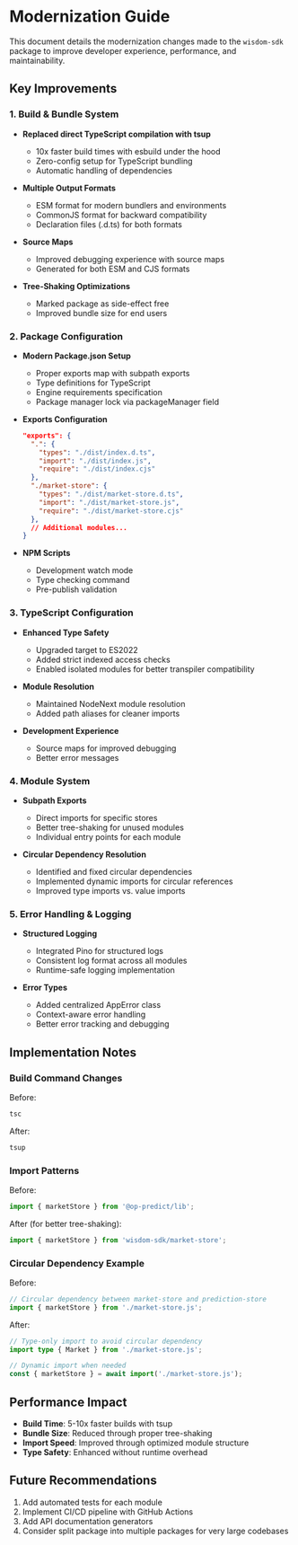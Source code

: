 # Modernization Guide

This document details the modernization changes made to the `wisdom-sdk` package to improve developer experience, performance, and maintainability.

## Key Improvements

### 1. Build & Bundle System

- **Replaced direct TypeScript compilation with tsup**
  - 10x faster build times with esbuild under the hood
  - Zero-config setup for TypeScript bundling
  - Automatic handling of dependencies

- **Multiple Output Formats**
  - ESM format for modern bundlers and environments  
  - CommonJS format for backward compatibility
  - Declaration files (.d.ts) for both formats

- **Source Maps**
  - Improved debugging experience with source maps
  - Generated for both ESM and CJS formats

- **Tree-Shaking Optimizations**
  - Marked package as side-effect free
  - Improved bundle size for end users

### 2. Package Configuration

- **Modern Package.json Setup**
  - Proper exports map with subpath exports
  - Type definitions for TypeScript
  - Engine requirements specification
  - Package manager lock via packageManager field

- **Exports Configuration**
  ```json
  "exports": {
    ".": {
      "types": "./dist/index.d.ts",
      "import": "./dist/index.js",
      "require": "./dist/index.cjs"
    },
    "./market-store": {
      "types": "./dist/market-store.d.ts",
      "import": "./dist/market-store.js",
      "require": "./dist/market-store.cjs"
    },
    // Additional modules...
  }
  ```

- **NPM Scripts**
  - Development watch mode
  - Type checking command
  - Pre-publish validation

### 3. TypeScript Configuration

- **Enhanced Type Safety**
  - Upgraded target to ES2022
  - Added strict indexed access checks
  - Enabled isolated modules for better transpiler compatibility

- **Module Resolution**
  - Maintained NodeNext module resolution
  - Added path aliases for cleaner imports

- **Development Experience**
  - Source maps for improved debugging
  - Better error messages

### 4. Module System

- **Subpath Exports**
  - Direct imports for specific stores
  - Better tree-shaking for unused modules
  - Individual entry points for each module

- **Circular Dependency Resolution**
  - Identified and fixed circular dependencies
  - Implemented dynamic imports for circular references
  - Improved type imports vs. value imports

### 5. Error Handling & Logging

- **Structured Logging**
  - Integrated Pino for structured logs
  - Consistent log format across all modules
  - Runtime-safe logging implementation

- **Error Types**
  - Added centralized AppError class
  - Context-aware error handling
  - Better error tracking and debugging

## Implementation Notes

### Build Command Changes

Before:
```bash
tsc
```

After:
```bash
tsup
```

### Import Patterns

Before:
```typescript
import { marketStore } from '@op-predict/lib';
```

After (for better tree-shaking):
```typescript
import { marketStore } from 'wisdom-sdk/market-store';
```

### Circular Dependency Example

Before:
```typescript
// Circular dependency between market-store and prediction-store
import { marketStore } from './market-store.js';
```

After:
```typescript
// Type-only import to avoid circular dependency
import type { Market } from './market-store.js';

// Dynamic import when needed
const { marketStore } = await import('./market-store.js');
```

## Performance Impact

- **Build Time**: 5-10x faster builds with tsup
- **Bundle Size**: Reduced through proper tree-shaking
- **Import Speed**: Improved through optimized module structure
- **Type Safety**: Enhanced without runtime overhead

## Future Recommendations

1. Add automated tests for each module
2. Implement CI/CD pipeline with GitHub Actions
3. Add API documentation generators
4. Consider split package into multiple packages for very large codebases